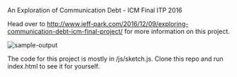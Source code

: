 An Exploration of Communication Debt - ICM Final ITP 2016

Head over to http://www.jeff-park.com/2016/12/09/exploring-communication-debt-icm-final-project/ for more information on this project.

![sample-output](http://i0.wp.com/www.jeff-park.com/wp-content/uploads/2016/12/Screen-Shot-2016-12-08-at-12.09.09.png?w=1292)

The code for this project is mostly in /js/sketch.js. Clone this repo and run index.html to see it for yourself. 
